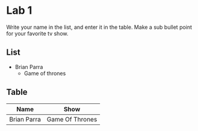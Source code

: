 # Lab 1
Write your name in the list, and enter it in the table. Make a sub bullet point for your favorite tv show.

## List
* Brian Parra
  * Game of thrones
 
 
 
## Table
| Name | Show|
| ------------- | ------------- |
| Brian Parra     | Game Of Thrones|
